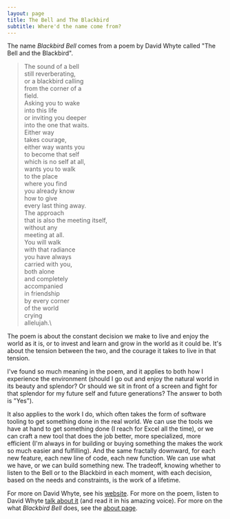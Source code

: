 ```yaml
---
layout: page
title: The Bell and The Blackbird
subtitle: Where'd the name come from?
---
```

The name _Blackbird Bell_ comes from a poem by David Whyte called "The Bell and the Blackbird".  

> The sound of a bell \
> still reverberating,\
> or a blackbird calling\
> from the corner of a\
> field.\
> Asking you to wake\
> into this life\
> or inviting you deeper\
> into the one that waits.\
> Either way\
> takes courage,\
> either way wants you\
> to become that self \
> which is no self at all,\
> wants you to walk \
> to the place\
> where you find\
> you already know\
> how to give\
> every last thing away.\
> The approach\
> that is also the meeting itself,\
> without any\
> meeting at all.\
> You will walk\
> with that radiance\
> you have always\
> carried with you,\
> both alone\
> and completely\
> accompanied\
> in friendship\
> by every corner\
> of the world\
> crying\
> allelujah.\

The poem is about the constant decision we make to live and enjoy the world as it is, or to invest and learn and grow in the world as it could be.  It's about the tension between the two, and the courage it takes to live in that tension.  

I've found so much meaning in the poem, and it applies to both how I experience the environment (should I go out and enjoy the natural world in its beauty and splendor? Or should we sit in front of a screen and fight for that splendor for my future self and future generations? The answer to both is "Yes").

It also applies to the work I do, which often takes the form of software tooling to get something done in the real world. We can use the tools we have at hand to get something done (I reach for Excel all the time), or we can craft a new tool that does the job better, more specialized, more efficient (I'm always in for building or buying something the makes the work so much easier and fulfilling).  And the same fractally downward, for each new feature, each new line of code, each new function.  We can use what we have, or we can build something new.  The tradeoff, knowing whether to listen to the Bell or to the Blackbird in each moment, with each decision, based on the needs and constraints, is the work of a lifetime.

For more on David Whyte, see his [website](https://davidwhyte.com/).  For more on the poem, listen to David Whyte [talk about it](https://dynamic.wakingup.com/course/COE3D4397) (and read it in his amazing voice).  For more on the what _Blackbird Bell_ does, see the [about page](blackbirdbell.com/about).
